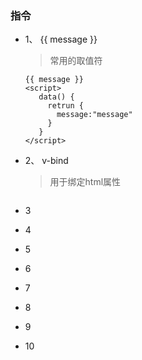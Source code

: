 ### 指令

* 1、 {{ message }}

  > 常用的取值符

  ``` vue
  {{ message }}
  <script>
  	 data() {
       retrun {
         message:"message"
       }
     }
  </script>
  ```

  

* 2、 v-bind

  > 用于绑定html属性

  ```vue
  
  ```

  

* 3

* 4

* 5

* 6

* 7

* 8

* 9

* 10